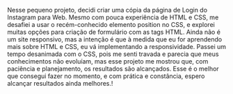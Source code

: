 Nesse pequeno projeto, decidi criar uma cópia da página de Login do Instagram para Web.
Mesmo com pouca experiência de HTML e CSS, me desafiei a usar o recém-conhecido elemento position no CSS, 
e explorei muitas opções para criação de formulário com as tags HTML.
Ainda não é um site responsivo, mas a intenção é que à medida que eu for aprendendo mais sobre HTML e CSS,
eu vá implementando a responsividade.
Passei um tempo desanimada com o CSS, pois me senti travada e parecia que meus conhecimentos não evoluíam, mas
esse projeto me mostrou que, com paciência e planejamento, os resultados são alcançados.
Esse é o melhor que consegui fazer no momento, e com prática e constância, espero alcançar resultados ainda melhores.!

